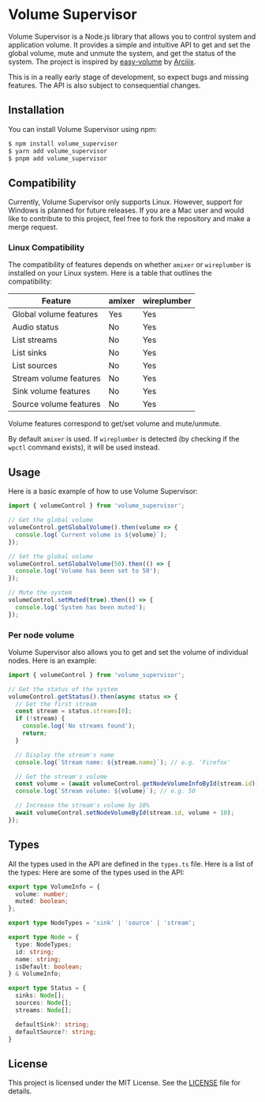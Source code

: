 # Volume Supervisor

Volume Supervisor is a Node.js library that allows you to control system and application volume. It provides a simple and intuitive API to get and set the global volume, mute and unmute the system, and get the status of the system.
The project is inspired by [easy-volume](https://github.com/Arciiix/easy-volume) by [Arciiix](https://github.com/Arciiix).

This is in a really early stage of development, so expect bugs and missing features. The API is also subject to consequential changes.

## Installation

You can install Volume Supervisor using npm:

```bash
$ npm install volume_supervisor
$ yarn add volume_supervisor
$ pnpm add volume_supervisor
```

## Compatibility

Currently, Volume Supervisor only supports Linux. However, support for Windows is planned for future releases. If you are a Mac user and would like to contribute to this project, feel free to fork the repository and make a merge request.

### Linux Compatibility

The compatibility of features depends on whether `amixer` or `wireplumber` is installed on your Linux system. Here is a table that outlines the compatibility:

| Feature                | amixer | wireplumber |
|------------------------|--------|-------------|
| Global volume features | Yes    | Yes |
| Audio status           | No     | Yes |
| List streams           | No     | Yes |
| List sinks             | No     | Yes |
| List sources           | No     | Yes |
| Stream volume features | No     | Yes |
| Sink volume features   | No     | Yes |
| Source volume features | No     | Yes |

Volume features correspond to get/set volume and mute/unmute.

By default `amixer` is used. If `wireplumber` is detected (by checking if the `wpctl` command exists), it will be used instead.


## Usage

Here is a basic example of how to use Volume Supervisor:

```typescript
import { volumeControl } from 'volume_supervisor';

// Get the global volume
volumeControl.getGlobalVolume().then(volume => {
  console.log(`Current volume is ${volume}`);
});

// Set the global volume
volumeControl.setGlobalVolume(50).then(() => {
  console.log('Volume has been set to 50');
});

// Mute the system
volumeControl.setMuted(true).then(() => {
  console.log('System has been muted');
});
```

### Per node volume

Volume Supervisor also allows you to get and set the volume of individual nodes. Here is an example:

```typescript
import { volumeControl } from 'volume_supervisor';

// Get the status of the system
volumeControl.getStatus().then(async status => {
  // Get the first stream
  const stream = status.streams[0];
  if (!stream) {
    console.log('No streams found');
    return;
  }

  // Display the stream's name
  console.log(`Stream name: ${stream.name}`); // e.g. 'Firefox'

  // Get the stream's volume
  const volume = (await volumeControl.getNodeVolumeInfoById(stream.id)).volume;
  console.log(`Stream volume: ${volume}`); // e.g. 50

  // Increase the stream's volume by 10%
  await volumeControl.setNodeVolumeById(stream.id, volume + 10);
});
```

## Types

All the types used in the API are defined in the `types.ts` file. Here is a list of the types:
Here are some of the types used in the API:
```typescript
export type VolumeInfo = {
  volume: number;
  muted: boolean;
};

export type NodeTypes = 'sink' | 'source' | 'stream';

export type Node = {
  type: NodeTypes;
  id: string;
  name: string;
  isDefault: boolean;
} & VolumeInfo;

export type Status = {
  sinks: Node[];
  sources: Node[];
  streams: Node[];

  defaultSink?: string;
  defaultSource?: string;
}
```

## License

This project is licensed under the MIT License. See the [LICENSE](LICENSE) file for details.